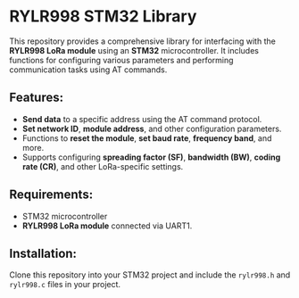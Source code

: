 # RYLR998 STM32 Library

This repository provides a comprehensive library for interfacing with the **RYLR998 LoRa module** using an **STM32** microcontroller. It includes functions for configuring various parameters and performing communication tasks using AT commands.

## Features:
- **Send data** to a specific address using the AT command protocol.
- **Set network ID**, **module address**, and other configuration parameters.
- Functions to **reset the module**, **set baud rate**, **frequency band**, and more.
- Supports configuring **spreading factor (SF)**, **bandwidth (BW)**, **coding rate (CR)**, and other LoRa-specific settings.


## Requirements:
- STM32 microcontroller
- **RYLR998 LoRa module** connected via UART1.

## Installation:
Clone this repository into your STM32 project and include the `rylr998.h` and `rylr998.c` files in your project.


